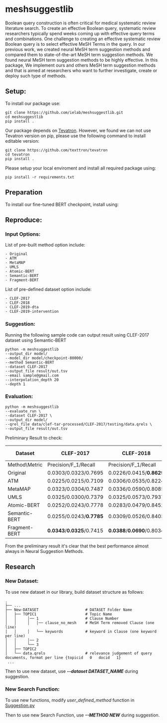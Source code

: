 # meshsuggestlib

Boolean query construction is often critical for medical systematic review literature search. To create an effective Boolean query, systematic review researchers typically spend weeks coming up with effective query terms and combinations. One challenge to creating an effective systematic review Boolean query is to select effective MeSH Terms in the query. In our previous work, we created neural MeSH term suggestion methods and compared them to state-of-the-art MeSH term suggestion methods. 
We found neural MeSH term suggestion methods to be highly effective. 
In this package,  We implement ours and others MeSH term suggestion methods and that is aimed at researchers who want to further investigate, create or deploy such type of methods.

## Setup:
To install our package use:

```
git clone https://github.com/ielab/meshsuggestlib.git
cd meshsuggestlib
pip install .
```

Our package depends on [Tevatron](https://github.com/texttron/tevatron). However, we found we can not use Tevatron version on pip, please use the following command to install editable version:

```
git clone https://github.com/texttron/tevatron
cd tevatron
pip install .
```

Please setup your local enviroment and install all required package using:

```
pip install -r requirements.txt
```


## Preparation
To install our fine-tuned BERT checkpoint, install using:




## Reproduce:

### Input Options:
List of pre-built method option include:
```
- Original
- ATM
- MetaMAP
- UMLS
- Atomic-BERT
- Semantic-BERT
- Fragment-BERT
```

List of pre-defined dataset option include:
```
- CLEF-2017
- CLEF-2018
- CLEF-2019-dta
- CLEF-2019-intervention
```

### Suggestion:

Running the following sample code can output result using CLEF-2017 dataset using Semantic-BERT

```
python -m meshsuggestlib
--output_dir model/
--model_dir model/checkpoint-80000/
--method Semantic-BERT
--dataset CLEF-2017
--output_file result/out.tsv
--email sample@gmail.com
--interpolation_depth 20
--depth 1
```

### Evaluation:

```
python -m meshsuggestlib
--evaluate_run \
--dataset CLEF-2017 \
--output_dir model/
--qrel_file data/clef-tar-processed/CLEF-2017/testing/data.qrels \
--output_file result/out.tsv
```

Preliminary Result to check:

| Dataset       | CLEF-2017                    | CLEF-2018                    | CLEF-2019-dta                    | CLEF-2019-intervention       |
|---------------|------------------------------|------------------------------|----------------------------------|------------------------------|
| Method\Metric | Precision/F_1/Recall         | Precision/F_1/Recall         | Precision/F_1/Recall             | Precision/F_1/Recall         |
| Original      | 0.0303/0.0323/0.7695         | 0.0226/0.0415/**0.8629**     | **0.0246**/**0.0453**/**0.8948** | 0.0166/0.0217/0.7450         |
| ATM           | 0.0225/0.0215/0.7109         | 0.0306/0.0535/0.8224         | 0.0111/0.0207/0.8936             | 0.0155/0.0181/0.7087         |
| MetaMAP       | 0.0323/0.0304/0.7487         | 0.0336/0.0590/0.8085         | 0.0137/0.0254/0.8774             | 0.0187/0.0211/0.6790         |
| UMLS          | 0.0325/0.0300/0.7379         | 0.0325/0.0573/0.7937         | 0.0133/0.0249/0.8598             | 0.0169/0.0186/0.6861         |
| Atomic-BERT   | 0.0252/0.0243/0.7778         | 0.0283/0.0479/0.8452         | 0.0096/0.0180/0.8850             | 0.0062/0.0111/**0.7586**     |
| Semantic-BERT | 0.0255/0.0243/**0.7785**     | 0.0309/0.0526/0.8403         | 0.0108/0.0202/0.8810             | 0.0108/0.0181/0.7507         |
| Fragment-BERT | **0.0343**/**0.0325**/0.7415 | **0.0388**/**0.0690**/0.8034 | 0.0235/0.0364/0.8765             | **0.0224**/**0.0276**/0.7165 |

From the preliminary result it's clear that the best performance almost always in Neural Suggestion Methods.

## Research

### New Dataset:
To use new dataset in our library, build dataset structure as follows:

    .
    ├── ...
    ├── New-DATASET                     # DATASET Folder Name
    │   ├── TOPIC1                      # Topic Name
    │   │     │── 1                     # Clause Number
    │   │     │   │── clause_no_mesh    # MeSH Term removed Clause (one line)
    │   │     │   └── keywords          # keyword in Clause (one keyword per line)
    │   │     │── 2     
    │   │     └── 3
    │   ├── TOPIC2       
    │   └── data.qrels                  # relevance judgement of query documents, format per line {topicid   0   docid   1}
     ...

Then to use new dataset, use ***--dataset DATASET_NAME*** during suggestion.

### New Search Function:

To use new functions, modify *user_defined_method* function in [Suggestion.py](src/meshsuggestlib/suggestion.py) 

Then to use new Search Function, use ***--METHOD NEW*** during suggestion.








